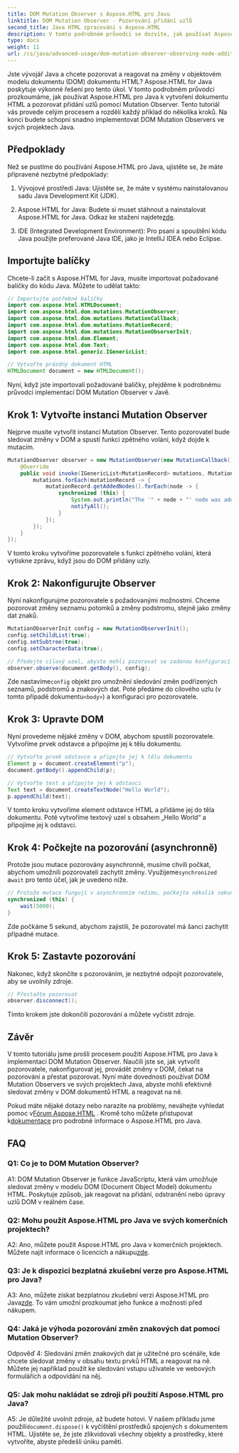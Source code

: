 ```yaml
---
title: DOM Mutation Observer s Aspose.HTML pro Javu
linktitle: DOM Mutation Observer - Pozorování přidání uzlů
second_title: Java HTML zpracování s Aspose.HTML
description: V tomto podrobném průvodci se dozvíte, jak používat Aspose.HTML pro Java k implementaci DOM Mutation Observer. Efektivně monitorujte změny DOM a reagujte na ně.
type: docs
weight: 11
url: /cs/java/advanced-usage/dom-mutation-observer-observing-node-additions/
---
```


Jste vývojář Java a chcete pozorovat a reagovat na změny v objektovém modelu dokumentu (DOM) dokumentu HTML? Aspose.HTML for Java poskytuje výkonné řešení pro tento úkol. V tomto podrobném průvodci prozkoumáme, jak používat Aspose.HTML pro Java k vytvoření dokumentu HTML a pozorovat přidání uzlů pomocí Mutation Observer. Tento tutoriál vás provede celým procesem a rozdělí každý příklad do několika kroků. Na konci budete schopni snadno implementovat DOM Mutation Observers ve svých projektech Java.

## Předpoklady

Než se pustíme do používání Aspose.HTML pro Java, ujistěte se, že máte připravené nezbytné předpoklady:

1. Vývojové prostředí Java: Ujistěte se, že máte v systému nainstalovanou sadu Java Development Kit (JDK).

2.  Aspose.HTML for Java: Budete si muset stáhnout a nainstalovat Aspose.HTML for Java. Odkaz ke stažení najdete[zde](https://releases.aspose.com/html/java/).

3. IDE (Integrated Development Environment): Pro psaní a spouštění kódu Java použijte preferované Java IDE, jako je IntelliJ IDEA nebo Eclipse.

## Importujte balíčky

Chcete-li začít s Aspose.HTML for Java, musíte importovat požadované balíčky do kódu Java. Můžete to udělat takto:

```java
// Importujte potřebné balíčky
import com.aspose.html.HTMLDocument;
import com.aspose.html.dom.mutations.MutationObserver;
import com.aspose.html.dom.mutations.MutationCallback;
import com.aspose.html.dom.mutations.MutationRecord;
import com.aspose.html.dom.mutations.MutationObserverInit;
import com.aspose.html.dom.Element;
import com.aspose.html.dom.Text;
import com.aspose.html.generic.IGenericList;

// Vytvořte prázdný dokument HTML
HTMLDocument document = new HTMLDocument();
```

Nyní, když jste importovali požadované balíčky, přejděme k podrobnému průvodci implementací DOM Mutation Observer v Javě.

## Krok 1: Vytvořte instanci Mutation Observer

Nejprve musíte vytvořit instanci Mutation Observer. Tento pozorovatel bude sledovat změny v DOM a spustí funkci zpětného volání, když dojde k mutacím.

```java
MutationObserver observer = new MutationObserver(new MutationCallback() {
    @Override
    public void invoke(IGenericList<MutationRecord> mutations, MutationObserver mutationObserver) {
        mutations.forEach(mutationRecord -> {
            mutationRecord.getAddedNodes().forEach(node -> {
                synchronized (this) {
                    System.out.println("The '" + node + "' node was added to the document.");
                    notifyAll();
                }
            });
        });
    }
});
```

V tomto kroku vytvoříme pozorovatele s funkcí zpětného volání, která vytiskne zprávu, když jsou do DOM přidány uzly.

## Krok 2: Nakonfigurujte Observer

Nyní nakonfigurujme pozorovatele s požadovanými možnostmi. Chceme pozorovat změny seznamu potomků a změny podstromu, stejně jako změny dat znaků.

```java
MutationObserverInit config = new MutationObserverInit();
config.setChildList(true);
config.setSubtree(true);
config.setCharacterData(true);

// Předejte cílový uzel, abyste mohli pozorovat se zadanou konfigurací
observer.observe(document.getBody(), config);
```

 Zde nastavíme`config` objekt pro umožnění sledování změn podřízených seznamů, podstromů a znakových dat. Poté předáme do cílového uzlu (v tomto případě dokumentu`<body>`) a konfiguraci pro pozorovatele.

## Krok 3: Upravte DOM

Nyní provedeme nějaké změny v DOM, abychom spustili pozorovatele. Vytvoříme prvek odstavce a připojíme jej k tělu dokumentu.

```java
// Vytvořte prvek odstavce a připojte jej k tělu dokumentu
Element p = document.createElement("p");
document.getBody().appendChild(p);

// Vytvořte text a připojte jej k odstavci
Text text = document.createTextNode("Hello World");
p.appendChild(text);
```

V tomto kroku vytvoříme element odstavce HTML a přidáme jej do těla dokumentu. Poté vytvoříme textový uzel s obsahem „Hello World“ a připojíme jej k odstavci.

## Krok 4: Počkejte na pozorování (asynchronně)

Protože jsou mutace pozorovány asynchronně, musíme chvíli počkat, abychom umožnili pozorovateli zachytit změny. Využijeme`synchronized` a`wait` pro tento účel, jak je uvedeno níže.

```java
// Protože mutace fungují v asynchronním režimu, počkejte několik sekund
synchronized (this) {
    wait(5000);
}
```

Zde počkáme 5 sekund, abychom zajistili, že pozorovatel má šanci zachytit případné mutace.

## Krok 5: Zastavte pozorování

Nakonec, když skončíte s pozorováním, je nezbytné odpojit pozorovatele, aby se uvolnily zdroje.

```java
// Přestaňte pozorovat
observer.disconnect();
```

Tímto krokem jste dokončili pozorování a můžete vyčistit zdroje.

## Závěr

V tomto tutoriálu jsme prošli procesem použití Aspose.HTML pro Java k implementaci DOM Mutation Observer. Naučili jste se, jak vytvořit pozorovatele, nakonfigurovat jej, provádět změny v DOM, čekat na pozorování a přestat pozorovat. Nyní máte dovednosti používat DOM Mutation Observers ve svých projektech Java, abyste mohli efektivně sledovat změny v DOM dokumentů HTML a reagovat na ně.

Pokud máte nějaké dotazy nebo narazíte na problémy, neváhejte vyhledat pomoc v[Fórum Aspose.HTML](https://forum.aspose.com/) . Kromě toho můžete přistupovat k[dokumentace](https://reference.aspose.com/html/java/) pro podrobné informace o Aspose.HTML pro Java.

## FAQ

### Q1: Co je to DOM Mutation Observer?

A1: DOM Mutation Observer je funkce JavaScriptu, která vám umožňuje sledovat změny v modelu DOM (Document Object Model) dokumentu HTML. Poskytuje způsob, jak reagovat na přidání, odstranění nebo úpravy uzlů DOM v reálném čase.

### Q2: Mohu použít Aspose.HTML pro Java ve svých komerčních projektech?

 A2: Ano, můžete použít Aspose.HTML pro Java v komerčních projektech. Můžete najít informace o licencích a nákupu[zde](https://purchase.aspose.com/buy).

### Q3: Je k dispozici bezplatná zkušební verze pro Aspose.HTML pro Java?

 A3: Ano, můžete získat bezplatnou zkušební verzi Aspose.HTML pro Java[zde](https://releases.aspose.com/). To vám umožní prozkoumat jeho funkce a možnosti před nákupem.

### Q4: Jaká je výhoda pozorování změn znakových dat pomocí Mutation Observer?

Odpověď 4: Sledování změn znakových dat je užitečné pro scénáře, kde chcete sledovat změny v obsahu textu prvků HTML a reagovat na ně. Můžete jej například použít ke sledování vstupu uživatele ve webových formulářích a odpovídání na něj.

### Q5: Jak mohu nakládat se zdroji při použití Aspose.HTML pro Java?

 A5: Je důležité uvolnit zdroje, až budete hotovi. V našem příkladu jsme použili`document.dispose()` k vyčištění prostředků spojených s dokumentem HTML. Ujistěte se, že jste zlikvidovali všechny objekty a prostředky, které vytvoříte, abyste předešli úniku paměti.